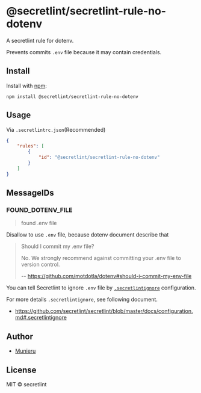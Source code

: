 # @secretlint/secretlint-rule-no-dotenv
A secretlint rule for dotenv.

Prevents commits  `.env` file because it may contain credentials.

## Install

Install with [npm](https://www.npmjs.com/):

    npm install @secretlint/secretlint-rule-no-dotenv

## Usage

Via `.secretlintrc.json`(Recommended)

```json
{
    "rules": [
        {
            "id": "@secretlint/secretlint-rule-no-dotenv"
        }
    ]
}
```

## MessageIDs

### FOUND_DOTENV_FILE
> found .env file

Disallow to use `.env` file, because dotenv document describe that

> Should I commit my .env file?
> 
> No. We strongly recommend against committing your .env file to version control.
> 
> -- <https://github.com/motdotla/dotenv#should-i-commit-my-env-file>

You can tell Secretlint to ignore `.env` file by [`.secretlintignore`](https://github.com/secretlint/secretlint/blob/master/docs/configuration.md#secretlintignore) configuration.

For more details `.secretlintignore`, see following document.

- <https://github.com/secretlint/secretlint/blob/master/docs/configuration.md#.secretlintignore>

## Author

- [Munieru](https://github.com/munierujp)

## License

MIT © secretlint
